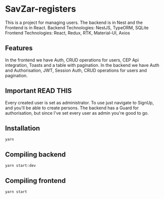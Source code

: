 # SavZar-registers

This is a project for managing users. The backend is in Nest and the Frontend is in React.
Backend Technologies: NestJS, TypeORM, SQLite
Frontend Technologies: React, Redux, RTK, Material-UI, Axios

## Features
In the frontend we have Auth, CRUD operations for users, CEP Api integration, Toasts and a table with pagination.
In the backend we have Auth and Authorisation, JWT, Session Auth, CRUD operations for users and pagination.

## Important READ THIS
Every created user is set as administrator. To use just navigate to SignUp, and you'll be able to create
persons. The backend has a Guard for authorisation, but since I've set every user as admin you're good to go.

## Installation

``yarn``

## Compiling backend

``yarn start:dev``

## Compiling frontend 

``yarn start``

